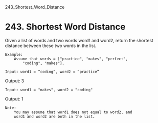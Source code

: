 243_Shortest_Word_Distance
# 243. Shortest Word Distance

Given a list of words and two words word1 and word2, return the shortest
        distance between these two words in the list.

    Example:
        Assume that words = ["practice", "makes", "perfect",
            "coding", "makes"].

    Input: word1 = “coding”, word2 = “practice”
Output: 3

    Input: word1 = "makes", word2 = "coding"
Output: 1

    Note:
        You may assume that word1 does not equal to word2, and
        word1 and word2 are both in the list.